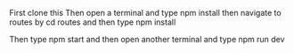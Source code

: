 First clone this 
Then open a terminal and type npm install
then navigate to routes by cd routes and then type npm install

Then type npm start
and then open another terminal and type npm run dev